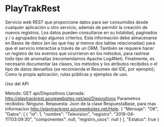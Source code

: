 # PlayTrakRest
Servicio web REST que proporcione datos para ser consumidos desde cualquier aplicación u otro servicio, además de permitir la creación de nuevos registros. Los datos pueden consultarse en su totalidad, paginados y / o agrupados bajo algunos criterios. Esta información debe almacenarse en Bases de datos (en las que hay al menos dos tablas relacionadas) para que el servicio interactúe a través de un ORM. También se requiere hacer un registro de los eventos que ocurrieron en los métodos, para rastrear todo tipo de anomalías (recomendamos Apache Log4Net). Finalmente, es necesario documentar las clases, los métodos y los atributos recibidos o el tipo de datos devueltos (se recomienda el Resumen del IDE, por ejemplo); Como la propia aplicación, rutas públicas y ejemplos de uso.

Uso del API

Metodo: GET api/Dispositivos
Llamada: http://playtrackrest.azurewebsites.net/api/Dispositivos
Parametros recibidos: Ninguno.
Respuesta: Json de la clase RespuestaBase, para mas informacion http://playtrackrest.azurewebsites.net/Help.
    {
        "Mensaje": "OK",
        "Datos": [
            {
                "id": 1,
                "nombre": "Television",
                "registro": "2019-04-11T03:09:30",
                "componentes": null,
                "registro_usos": null
            }
        ],
        "Estatus": true
    }
